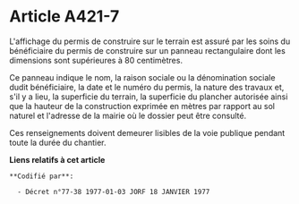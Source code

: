 # Article A421-7

L'affichage du permis de construire sur le terrain est assuré par les soins du bénéficiaire du permis de construire sur un
panneau rectangulaire dont les dimensions sont supérieures à 80 centimètres.

Ce panneau indique le nom, la raison sociale ou la dénomination sociale dudit bénéficiaire, la date et le numéro du permis,
la nature des travaux et, s'il y a lieu, la superficie du terrain, la superficie du plancher autorisée ainsi que la hauteur
de la construction exprimée en mètres par rapport au sol naturel et l'adresse de la mairie où le dossier peut être consulté.

Ces renseignements doivent demeurer lisibles de la voie publique pendant toute la durée du chantier.

**Liens relatifs à cet article**

	**Codifié par**:

	  - Décret n°77-38 1977-01-03 JORF 18 JANVIER 1977
